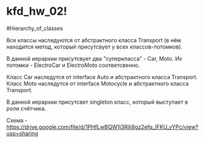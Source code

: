 # kfd_hw_02!

#Hierarchy_of_classes

Все классы наследуются от абстрактного класса Transport (в нём находится метод, который присутсвует у всех классов-потомков). 

В данной иерархии присутсвует два "суперкласса" - Car, Moto. Их потомки - ElectroCar и ElectroMoto соответсвенно. 

Класс Car наследутся от interface Auto и абстрактного класса Transport.
Класс Moto наследутся от interface Motocycle и абстрактного класса Transport.

В данной иерархии присутсвет singleton класс, который выступает в роли счётчика. 

Схема - https://drive.google.com/file/d/1PHfLwBQW1j3Rjli8gz2efq_IFKU_vYPc/view?usp=sharing
